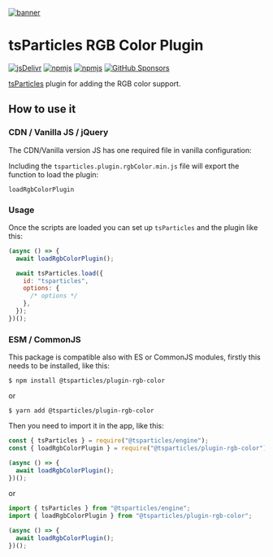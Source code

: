 [![banner](https://particles.js.org/images/banner3.png)](https://particles.js.org)

# tsParticles RGB Color Plugin

[![jsDelivr](https://data.jsdelivr.com/v1/package/npm/@tsparticles/plugin-rgb-color/badge)](https://www.jsdelivr.com/package/npm/@tsparticles/plugin-rgb-color)
[![npmjs](https://badge.fury.io/js/@tsparticles/plugin-rgb-color.svg)](https://www.npmjs.com/package/@tsparticles/plugin-rgb-color)
[![npmjs](https://img.shields.io/npm/dt/@tsparticles/plugin-rgb-color)](https://www.npmjs.com/package/@tsparticles/plugin-rgb-color) [![GitHub Sponsors](https://img.shields.io/github/sponsors/matteobruni)](https://github.com/sponsors/matteobruni)

[tsParticles](https://github.com/tsparticles/tsparticles) plugin for adding the RGB color support.

## How to use it

### CDN / Vanilla JS / jQuery

The CDN/Vanilla version JS has one required file in vanilla configuration:

Including the `tsparticles.plugin.rgbColor.min.js` file will export the function to load the plugin:

```text
loadRgbColorPlugin
```

### Usage

Once the scripts are loaded you can set up `tsParticles` and the plugin like this:

```javascript
(async () => {
  await loadRgbColorPlugin();

  await tsParticles.load({
    id: "tsparticles",
    options: {
      /* options */
    },
  });
})();
```

### ESM / CommonJS

This package is compatible also with ES or CommonJS modules, firstly this needs to be installed, like this:

```shell
$ npm install @tsparticles/plugin-rgb-color
```

or

```shell
$ yarn add @tsparticles/plugin-rgb-color
```

Then you need to import it in the app, like this:

```javascript
const { tsParticles } = require("@tsparticles/engine");
const { loadRgbColorPlugin } = require("@tsparticles/plugin-rgb-color");

(async () => {
  await loadRgbColorPlugin();
})();
```

or

```javascript
import { tsParticles } from "@tsparticles/engine";
import { loadRgbColorPlugin } from "@tsparticles/plugin-rgb-color";

(async () => {
  await loadRgbColorPlugin();
})();
```

